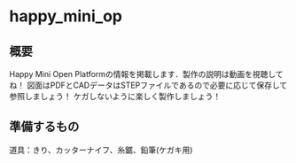 # happy_mini_op
## 概要
Happy Mini Open Platformの情報を掲載します．製作の説明は動画を視聴してね！
図面はPDFとCADデータはSTEPファイルであるので必要に応じて保存して参照しましょう！
ケガしないように楽しく製作しましょう！
## 準備するもの
道具：きり、カッターナイフ、糸鋸、鉛筆(ケガキ用)
